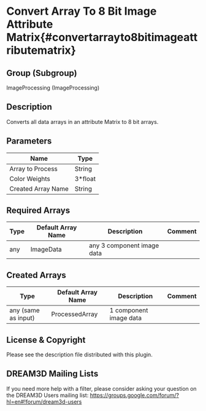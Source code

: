 
Convert Array To 8 Bit Image Attribute Matrix{#convertarrayto8bitimageattributematrix}
=====

## Group (Subgroup) ##
ImageProcessing (ImageProcessing)


## Description ##
Converts all data arrays in an attribute Matrix to 8 bit arrays.

## Parameters ##
| Name             | Type |
|------------------|------|
| Array to Process | String |
| Color Weights | 3*float |
| Created Array Name | String |

## Required Arrays ##

| Type | Default Array Name | Description | Comment |
|------|--------------------|-------------|---------|
| any | ImageData | any 3 component image data       | |


## Created Arrays ##

| Type | Default Array Name | Description | Comment |
|------|--------------------|-------------|---------|
| any (same as input) | ProcessedArray | 1 component image data       | |



## License & Copyright ##

Please see the description file distributed with this plugin.

## DREAM3D Mailing Lists ##

If you need more help with a filter, please consider asking your question on the DREAM3D Users mailing list:
https://groups.google.com/forum/?hl=en#!forum/dream3d-users

